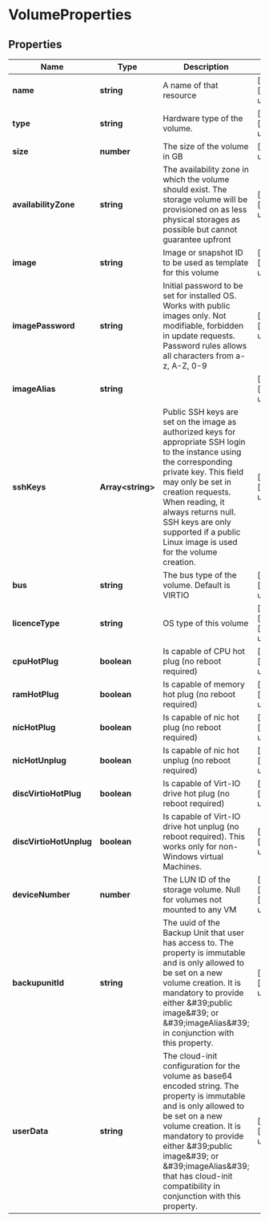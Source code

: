 # VolumeProperties

## Properties
| Name | Type | Description | Notes |
| ------------ | ------------- | ------------- | ------------- |
| **name** | **string** | A name of that resource | [optional] [default to undefined] |
| **type** | **string** | Hardware type of the volume. | [optional] [default to undefined] |
| **size** | **number** | The size of the volume in GB | [default to undefined] |
| **availabilityZone** | **string** | The availability zone in which the volume should exist. The storage volume will be provisioned on as less physical storages as possible but cannot guarantee upfront | [optional] [default to undefined] |
| **image** | **string** | Image or snapshot ID to be used as template for this volume | [optional] [default to undefined] |
| **imagePassword** | **string** | Initial password to be set for installed OS. Works with public images only. Not modifiable, forbidden in update requests. Password rules allows all characters from a-z, A-Z, 0-9 | [optional] [default to undefined] |
| **imageAlias** | **string** |  | [optional] [default to undefined] |
| **sshKeys** | **Array&lt;string&gt;** | Public SSH keys are set on the image as authorized keys for appropriate SSH login to the instance using the corresponding private key. This field may only be set in creation requests. When reading, it always returns null. SSH keys are only supported if a public Linux image is used for the volume creation. | [optional] [default to undefined] |
| **bus** | **string** | The bus type of the volume. Default is VIRTIO | [optional] [default to undefined] |
| **licenceType** | **string** | OS type of this volume | [optional] [readonly] [default to undefined] |
| **cpuHotPlug** | **boolean** | Is capable of CPU hot plug (no reboot required) | [optional] [default to undefined] |
| **ramHotPlug** | **boolean** | Is capable of memory hot plug (no reboot required) | [optional] [default to undefined] |
| **nicHotPlug** | **boolean** | Is capable of nic hot plug (no reboot required) | [optional] [default to undefined] |
| **nicHotUnplug** | **boolean** | Is capable of nic hot unplug (no reboot required) | [optional] [default to undefined] |
| **discVirtioHotPlug** | **boolean** | Is capable of Virt-IO drive hot plug (no reboot required) | [optional] [default to undefined] |
| **discVirtioHotUnplug** | **boolean** | Is capable of Virt-IO drive hot unplug (no reboot required). This works only for non-Windows virtual Machines. | [optional] [default to undefined] |
| **deviceNumber** | **number** | The LUN ID of the storage volume. Null for volumes not mounted to any VM | [optional] [readonly] [default to undefined] |
| **backupunitId** | **string** | The uuid of the Backup Unit that user has access to. The property is immutable and is only allowed to be set on a new volume creation. It is mandatory to provide either \&#39;public image\&#39; or \&#39;imageAlias\&#39; in conjunction with this property. | [optional] [default to undefined] |
| **userData** | **string** | The cloud-init configuration for the volume as base64 encoded string. The property is immutable and is only allowed to be set on a new volume creation. It is mandatory to provide either \&#39;public image\&#39; or \&#39;imageAlias\&#39; that has cloud-init compatibility in conjunction with this property. | [optional] [default to undefined] |


